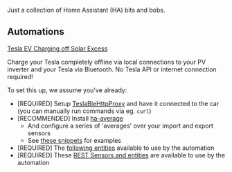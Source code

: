 Just a collection of Home Assistant (HA) bits and bobs.

## Automations
[Tesla EV Charging off Solar Excess](blueprints/tesla_ev_solar_excess_charging.yaml)

Charge your Tesla completely offline via local connections to your PV inverter and your Tesla via Bluetooth. No Tesla API or internet connection required!

To set this up, we assume you've already:
* [REQUIRED] Setup [TeslaBleHttpProxy](https://github.com/wimaha/TeslaBleHttpProxy) and have it connected to the car (you can manually run commands via eg. `curl`)
* [RECOMMENDED] Install [ha-average](https://github.com/Limych/ha-average)
  * And configure a series of 'averages' over your import and export sensors
  * See [these snippets](snippets/tesla_ev_solar_averages.yaml) for examples
* [REQUIRED] The [following entities](snippets/tesla_ev_charging_required_entities.yaml) available to use by the automation
* [REQUIRED] These [REST Sensors and entities](snippets/tesla_ev_rest_sensors.yaml) are available to use by the automation
